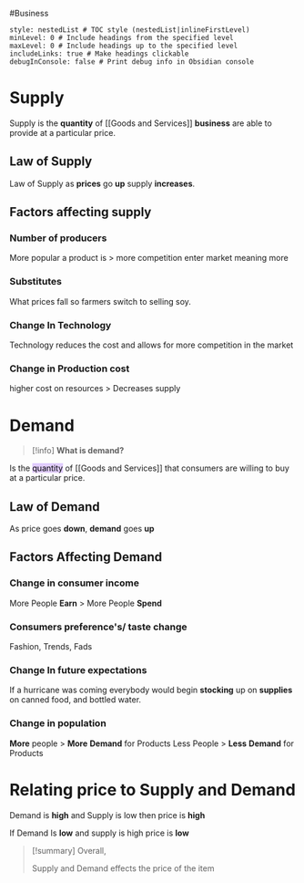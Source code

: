 #Business
```table-of-contents
style: nestedList # TOC style (nestedList|inlineFirstLevel)
minLevel: 0 # Include headings from the specified level
maxLevel: 0 # Include headings up to the specified level
includeLinks: true # Make headings clickable
debugInConsole: false # Print debug info in Obsidian console
```
# Supply

Supply is the **quantity** of [[Goods and Services]] **business** are  able to provide at a particular price.
## Law of Supply

Law of Supply as **prices** go **up** supply **increases**.

## Factors affecting supply

### Number of producers
More popular a product is > more competition enter market meaning more 
### Substitutes 
What prices fall so farmers switch to selling soy.
### Change In Technology
Technology reduces the cost and allows for more competition in the market
### Change in Production cost
higher cost on resources > Decreases supply

# Demand

> [!info] 
>**What is demand?**
>
Is the <mark style="background: #D2B3FFA6;">quantity</mark> of [[Goods and Services]] that consumers are willing to buy at a particular price. 

## Law of Demand

As price goes **down**, **demand** goes **up**

## Factors Affecting Demand
### Change in consumer income
More People **Earn** > More People **Spend**
### Consumers preference's/ taste change
Fashion, Trends, Fads
### Change In future expectations
If a hurricane was coming everybody would begin **stocking** up on **supplies** on canned food, and bottled water.
### Change in population
**More** people > **More** **Demand** for Products
Less People > **Less** **Demand** for Products


# Relating price to Supply and Demand

Demand is **high** and Supply is low then price is **high**

If Demand Is **low** and supply is high price is **low**


> [!summary] Overall, 
>
> Supply and Demand effects the price of the item

